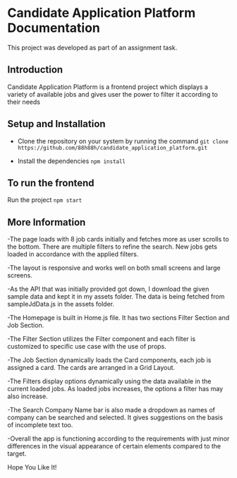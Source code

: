 # Candidate Application Platform Documentation

This project was developed as part of an assignment task.

## Introduction
Candidate Application Platform is a frontend project which displays a variety of available jobs and gives user the power to filter it according to their needs

## Setup and Installation

- Clone the repository on your system by running the command
  `git clone https://github.com/88h88h/candidate_application_platform.git`

- Install the dependencies
  `npm install`


## To run the frontend 

Run the project 
`npm start`

## More Information

-The page loads with 8 job cards initially and fetches more as user scrolls to the bottom. There are multiple filters to refine the search. New jobs gets loaded in accordance with the applied filters.

-The layout is responsive and works well on both small screens and large screens.

-As the API that was initially provided got down, I download the given sample data and kept it in my assets folder. The data is being fetched from sampleJdData.js in the assets folder.

-The Homepage is built in Home.js file. It has two sections Filter Section and Job Section. 

-The Filter Section utilizes the Filter component and each filter is customized to specific use case with the use of props. 

-The Job Section dynamically loads the Card components, each job is assigned a card. The cards are arranged in a Grid Layout.

-The Filters display options dynamically using the data available in the current loaded jobs. As loaded jobs increases, the options a filter has may also increase.

-The Search Company Name bar is also made a dropdown as names of company can be searched and selected. It gives suggestions on the basis of incomplete text too.

-Overall the app is functioning according to the requirements with just minor differences in the visual appearance of certain elements compared to the target.

Hope You Like It!
